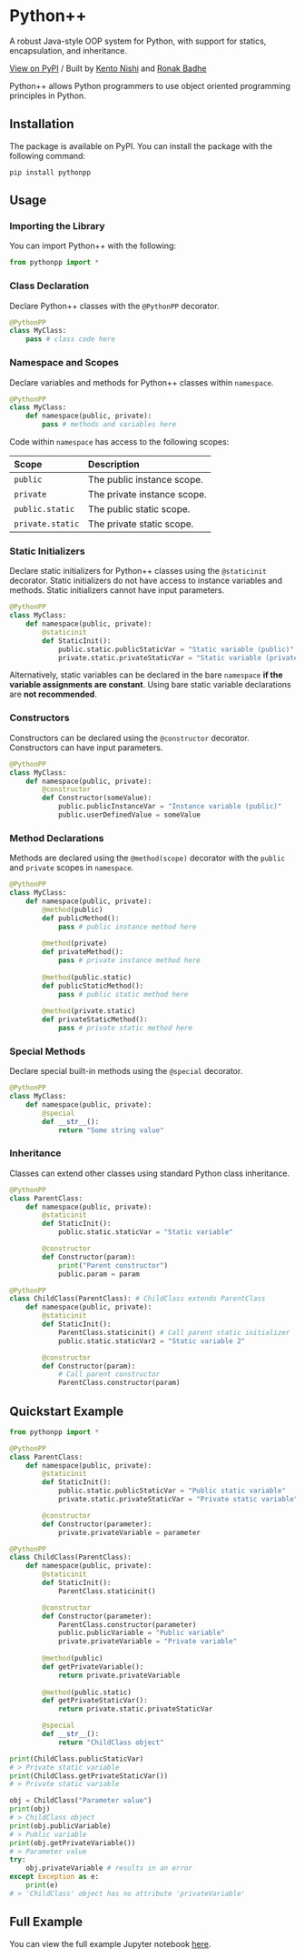 # Python++
A robust Java-style OOP system for Python, with support for statics, encapsulation, and inheritance.

[View on PyPI](https://pypi.org/project/pythonpp/)
/
Built by
[Kento Nishi](https://github.com/KentoNishi)
and
[Ronak Badhe](https://github.com/r2dev2bb8)

Python++ allows Python programmers to use object oriented programming principles in Python.


## Installation
The package is available on PyPI.
You can install the package with the following command:
```shell
pip install pythonpp
```

## Usage

### Importing the Library
You can import Python++ with the following:
```python
from pythonpp import *
```

### Class Declaration
Declare Python++ classes with the `@PythonPP` decorator.

```python
@PythonPP
class MyClass:
    pass # class code here
``` 

### Namespace and Scopes
Declare variables and methods for Python++ classes within `namespace`.

```python
@PythonPP
class MyClass:
    def namespace(public, private):
        pass # methods and variables here
```

Code within `namespace` has access to the following scopes:

| Scope | Description |
|:------|:------------|
| `public` | The public instance scope. |
| `private` | The private instance scope. |
| `public.static` | The public static scope. |
| `private.static` | The private static scope. |

### Static Initializers
Declare static initializers for Python++ classes using the `@staticinit` decorator.
Static initializers do not have access to instance variables and methods.
Static initializers cannot have input parameters.

```python
@PythonPP
class MyClass:
    def namespace(public, private):
        @staticinit
        def StaticInit():
            public.static.publicStaticVar = "Static variable (public)"
            private.static.privateStaticVar = "Static variable (private)"
```

Alternatively, static variables can be declared in the bare `namespace` **if the variable assignments are constant**. Using bare static variable declarations are **not recommended**.


### Constructors
Constructors can be declared using the `@constructor` decorator. Constructors can have input parameters.

```python
@PythonPP
class MyClass:
    def namespace(public, private):
        @constructor
        def Constructor(someValue):
            public.publicInstanceVar = "Instance variable (public)"
            public.userDefinedValue = someValue
```

### Method Declarations
Methods are declared using the `@method(scope)` decorator with the `public` and `private` scopes in `namespace`.

```python
@PythonPP
class MyClass:
    def namespace(public, private):
        @method(public)
        def publicMethod():
            pass # public instance method here
        
        @method(private)
        def privateMethod():
            pass # private instance method here
        
        @method(public.static)
        def publicStaticMethod():
            pass # public static method here
        
        @method(private.static)
        def privateStaticMethod():
            pass # private static method here
```

### Special Methods
Declare special built-in methods using the `@special` decorator.
```python
@PythonPP
class MyClass:
    def namespace(public, private):
        @special
        def __str__():
            return "Some string value"
```

### Inheritance
Classes can extend other classes using standard Python class inheritance.
```python
@PythonPP
class ParentClass:
    def namespace(public, private):
        @staticinit
        def StaticInit():
            public.static.staticVar = "Static variable"

        @constructor
        def Constructor(param):
            print("Parent constructor")
            public.param = param

@PythonPP
class ChildClass(ParentClass): # ChildClass extends ParentClass
    def namespace(public, private):
        @staticinit
        def StaticInit():
            ParentClass.staticinit() # Call parent static initializer
            public.static.staticVar2 = "Static variable 2"

        @constructor
        def Constructor(param):
            # Call parent constructor
            ParentClass.constructor(param)
```

## Quickstart Example
```python
from pythonpp import *

@PythonPP
class ParentClass:
    def namespace(public, private):
        @staticinit
        def StaticInit():
            public.static.publicStaticVar = "Public static variable"
            private.static.privateStaticVar = "Private static variable"

        @constructor
        def Constructor(parameter):
            private.privateVariable = parameter

@PythonPP
class ChildClass(ParentClass):
    def namespace(public, private):
        @staticinit
        def StaticInit():
            ParentClass.staticinit()

        @constructor
        def Constructor(parameter):
            ParentClass.constructor(parameter)
            public.publicVariable = "Public variable"
            private.privateVariable = "Private variable"
        
        @method(public)
        def getPrivateVariable():
            return private.privateVariable
        
        @method(public.static)
        def getPrivateStaticVar():
            return private.static.privateStaticVar

        @special
        def __str__():
            return "ChildClass object"
```
```python
print(ChildClass.publicStaticVar)
# > Private static variable
print(ChildClass.getPrivateStaticVar())
# > Private static variable

obj = ChildClass("Parameter value")
print(obj)
# > ChildClass object
print(obj.publicVariable)
# > Public variable
print(obj.getPrivateVariable())
# > Parameter value
try:
    obj.privateVariable # results in an error
except Exception as e:
    print(e)
# > 'ChildClass' object has no attribute 'privateVariable'
```

## Full Example
You can view the full example Jupyter notebook [here](https://github.com/r2dev2bb8/PythonPP/blob/master/examples/example.ipynb).
